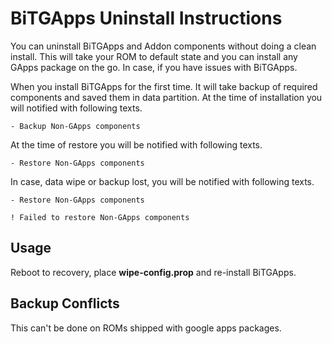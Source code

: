 # BiTGApps Uninstall Instructions

You can uninstall BiTGApps and Addon components without doing a clean install. This will take your ROM to default state and you can install any GApps package on the go. In case, if you have issues with BiTGApps.

When you install BiTGApps for the first time. It will take backup of required components and saved them in data partition. At the time of installation you will notified with following texts.

```- Backup Non-GApps components```

At the time of restore you will be notified with following texts.

```- Restore Non-GApps components```

In case, data wipe or backup lost, you will be notified with following texts.

```- Restore Non-GApps components```

```! Failed to restore Non-GApps components```

## Usage

Reboot to recovery, place **wipe-config.prop** and re-install BiTGApps.

## Backup Conflicts

This can't be done on ROMs shipped with google apps packages.
